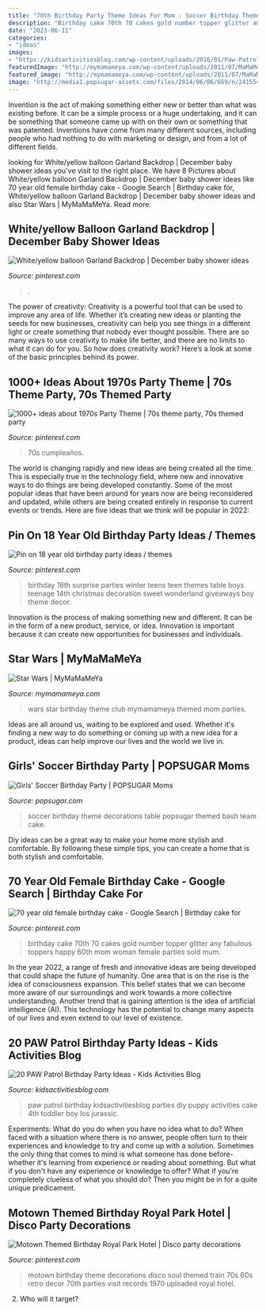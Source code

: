 ```yaml
---
title: "70th Birthday Party Theme Ideas For Mom : Soccer Birthday Theme Decorations Table Popsugar Themed Bash Team Cake"
description: "Birthday cake 70th 70 cakes gold number topper glitter any fabulous toppers happy 60th mom woman female parties sold mum"
date: "2023-06-11"
categories:
- "ideas"
images:
- "https://kidsactivitiesblog.com/wp-content/uploads/2016/01/Paw-Patrol-feat.jpg"
featuredImage: "http://mymamameya.com/wp-content/uploads/2011/07/MaMaMeYa-Mom-n-Kids-Club-Star-Wars-Theme-Birthday-Party-4.jpg"
featured_image: "http://mymamameya.com/wp-content/uploads/2011/07/MaMaMeYa-Mom-n-Kids-Club-Star-Wars-Theme-Birthday-Party-4.jpg"
image: "http://media1.popsugar-assets.com/files/2014/06/06/669/n/24155406/804b241fb008c460_bash_soccer_table-1_standard.xxxlarge.jpg"
---
```



Invention is the act of making something either new or better than what was existing before. It can be a simple process or a huge undertaking, and it can be something that someone came up with on their own or something that was patented. Inventions have come from many different sources, including people who had nothing to do with marketing or design, and from a lot of different fields.

	

		
looking for White/yellow balloon Garland Backdrop | December baby shower ideas you've visit to the right place. We have 8 Pictures about White/yellow balloon Garland Backdrop | December baby shower ideas like 70 year old female birthday cake - Google Search | Birthday cake for, White/yellow balloon Garland Backdrop | December baby shower ideas and also Star Wars | MyMaMaMeYa. Read more:
		
    
## White/yellow Balloon Garland Backdrop | December Baby Shower Ideas

<img loading=lazy src="https://i.pinimg.com/736x/3b/ec/64/3bec64147942e15f787a6f7e09733819.jpg" onerror="this.onerror=null;this.src='https://tse2.mm.bing.net/th?id=OIP.WfjxWTb6b1fnSCHDlxdLegHaJ4&amp;pid=15.1';" alt="White/yellow balloon Garland Backdrop | December baby shower ideas">

_Source: pinterest.com_

>. 

	

The power of creativity:
Creativity is a powerful tool that can be used to improve any area of life. Whether it’s creating new ideas or planting the seeds for new businesses, creativity can help you see things in a different light or create something that nobody ever thought possible. There are so many ways to use creativity to make life better, and there are no limits to what it can do for you. So how does creativity work? Here’s a look at some of the basic principles behind its power.

    
## 1000+ Ideas About 1970s Party Theme | 70s Theme Party, 70s Themed Party

<img loading=lazy src="https://i.pinimg.com/originals/06/d8/02/06d802c1f58b6df54bd8bb20a98906c1.jpg" onerror="this.onerror=null;this.src='https://tse2.mm.bing.net/th?id=OIP.i_FuUm_fvs4ukKxGO5P3rAAAAA&amp;pid=15.1';" alt="1000+ ideas about 1970s Party Theme | 70s theme party, 70s themed party">

_Source: pinterest.com_

>70s cumpleaños. 

	

The world is changing rapidly and new ideas are being created all the time. This is especially true in the technology field, where new and innovative ways to do things are being developed constantly. Some of the most popular ideas that have been around for years now are being reconsidered and updated, while others are being created entirely in response to current events or trends. Here are five ideas that we think will be popular in 2022:

    
## Pin On 18 Year Old Birthday Party Ideas / Themes

<img loading=lazy src="https://i.pinimg.com/736x/a1/50/c6/a150c6fee3642dddbcf5054cc5e35986--birthday-table-st-birthday.jpg" onerror="this.onerror=null;this.src='https://tse3.mm.bing.net/th?id=OIP.fnOi0xnJStOO4kbjDs0JxgHaJ3&amp;pid=15.1';" alt="Pin on 18 year old birthday party ideas / themes">

_Source: pinterest.com_

>birthday 18th surprise parties winter teens teen themes table boys teenage 14th christmas decoration sweet wonderland giveaways boy theme decor. 

	

Innovation is the process of making something new and different. It can be in the form of a new product, service, or idea. Innovation is important because it can create new opportunities for businesses and individuals.

    
## Star Wars | MyMaMaMeYa

<img loading=lazy src="http://mymamameya.com/wp-content/uploads/2011/07/MaMaMeYa-Mom-n-Kids-Club-Star-Wars-Theme-Birthday-Party-4.jpg" onerror="this.onerror=null;this.src='https://tse1.mm.bing.net/th?id=OIP.xJBI7fAMoxao6MlvewMh4wAAAA&amp;pid=15.1';" alt="Star Wars | MyMaMaMeYa">

_Source: mymamameya.com_

>wars star birthday theme club mymamameya themed mom parties. 

	

Ideas are all around us, waiting to be explored and used. Whether it's finding a new way to do something or coming up with a new idea for a product, ideas can help improve our lives and the world we live in.

    
## Girls&#039; Soccer Birthday Party | POPSUGAR Moms

<img loading=lazy src="http://media1.popsugar-assets.com/files/2014/06/06/669/n/24155406/804b241fb008c460_bash_soccer_table-1_standard.xxxlarge.jpg" onerror="this.onerror=null;this.src='https://tse4.mm.bing.net/th?id=OIP.Z_iA0YYCni_r3m-SEGoDtQHaJ6&amp;pid=15.1';" alt="Girls&#039; Soccer Birthday Party | POPSUGAR Moms">

_Source: popsugar.com_

>soccer birthday theme decorations table popsugar themed bash team cake. 

	

Diy ideas can be a great way to make your home more stylish and comfortable. By following these simple tips, you can create a home that is both stylish and comfortable.

    
## 70 Year Old Female Birthday Cake - Google Search | Birthday Cake For

<img loading=lazy src="https://i.pinimg.com/736x/51/1d/6a/511d6af41969eee3c87049eb27616b54.jpg" onerror="this.onerror=null;this.src='https://tse3.mm.bing.net/th?id=OIP.MwJZzKSBq6pbq1FGP0livQHaJ4&amp;pid=15.1';" alt="70 year old female birthday cake - Google Search | Birthday cake for">

_Source: pinterest.com_

>birthday cake 70th 70 cakes gold number topper glitter any fabulous toppers happy 60th mom woman female parties sold mum. 

	

In the year 2022, a range of fresh and innovative ideas are being developed that could shape the future of humanity. One area that is on the rise is the idea of consciousness expansion. This belief states that we can become more aware of our surroundings and work towards a more collective understanding. Another trend that is gaining attention is the idea of artificial intelligence (AI). This technology has the potential to change many aspects of our lives and even extend to our level of existence.

    
## 20 PAW Patrol Birthday Party Ideas - Kids Activities Blog

<img loading=lazy src="https://kidsactivitiesblog.com/wp-content/uploads/2016/01/Paw-Patrol-feat.jpg" onerror="this.onerror=null;this.src='https://tse2.mm.bing.net/th?id=OIP.FI53nWWOXCMRX-L_zvh7bAHaLH&amp;pid=15.1';" alt="20 PAW Patrol Birthday Party Ideas - Kids Activities Blog">

_Source: kidsactivitiesblog.com_

>paw patrol birthday kidsactivitiesblog parties diy puppy activities cake 4th toddler boy los jurassic. 

	

Experiments: What do you do when you have no idea what to do?
When faced with a situation where there is no answer, people often turn to their experiences and knowledge to try and come up with a solution. Sometimes the only thing that comes to mind is what someone has done before- whether it's learning from experience or reading about something. But what if you don't have any experience or knowledge to offer? What if you're completely clueless of what you should do? Then you might be in for a quite unique predicament.

    
## Motown Themed Birthday Royal Park Hotel | Disco Party Decorations

<img loading=lazy src="https://i.pinimg.com/736x/d4/70/05/d470050e59c62f4caf56f71a27ac5834--motown-party-s-party.jpg" onerror="this.onerror=null;this.src='https://tse4.mm.bing.net/th?id=OIP.ZmQid8dMXKsk_4rzFCznywHaJ6&amp;pid=15.1';" alt="Motown Themed Birthday Royal Park Hotel | Disco party decorations">

_Source: pinterest.com_

>motown birthday theme decorations disco soul themed train 70s 60s retro decor 70th parties visit records 1970 uploaded royal hotel. 

	

2) Who will it target?

